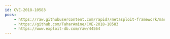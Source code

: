 ```yaml
---
id: CVE-2018-10583
pocs:
    - https://raw.githubusercontent.com/rapid7/metasploit-framework/master/modules/auxiliary/fileformat/odt_badodt.rb
    - https://github.com/TaharAmine/CVE-2018-10583
    - https://www.exploit-db.com/raw/44564
---
```

